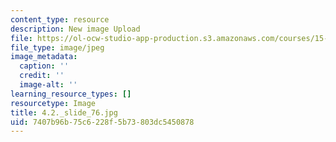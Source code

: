 ```yaml
---
content_type: resource
description: New image Upload
file: https://ol-ocw-studio-app-production.s3.amazonaws.com/courses/15-s21-nuts-and-bolts-of-business-plans-january-iap-2014/7407b96b75c6228f5b73803dc5450878_4.2._slide_76.jpg
file_type: image/jpeg
image_metadata:
  caption: ''
  credit: ''
  image-alt: ''
learning_resource_types: []
resourcetype: Image
title: 4.2._slide_76.jpg
uid: 7407b96b-75c6-228f-5b73-803dc5450878
---
```

